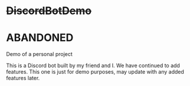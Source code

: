 # ~~DiscordBotDemo~~

# ABANDONED

Demo of a personal project

This is a Discord bot built by my friend and I. We have continued to add features. This one is just for demo purposes, may update with any added features later.
